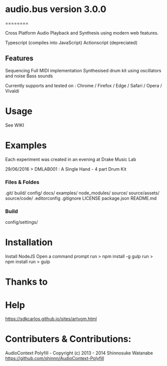 # audio.bus version 3.0.0 #
========

Cross Platform Audio Playback and Synthesis using modern web features.

Typescript (compiles into JavaScript)
Actionscript (depreciated)


## Features ##
Sequencing
Full MIDI implementation
Synthesised drum kit using oscillators and noise
Bass sounds


Currently supports and tested on :
Chrome / Firefox / Edge / Safari / Opera / Vivaldi


Usage
===
See WIKI


Examples
===
Each experiment was created in an evening at Drake Music Lab

29/06/2016 > DMLAB001 : A Single Hand - 4 part Drum Kit

### Files & Foldes ###
.git/
build/
config/
docs/
examples/
node_modules/
source/
source/assets/
source/code/
.editorconfig
.gitignore
LICENSE
package.json
README.md




### Build ###
config/settings/


Installation
===
Install NodeJS
Open a command prompt
run > npm install -g gulp
run > npm install
run > gulp


Thanks to
===




Help
===




https://sdkcarlos.github.io/sites/artyom.html


Contributers & Contributions:
===

AudioContext Polyfill - Copyright (c) 2013 - 2014 Shinnosuke Watanabe
https://github.com/shinnn/AudioContext-Polyfill

